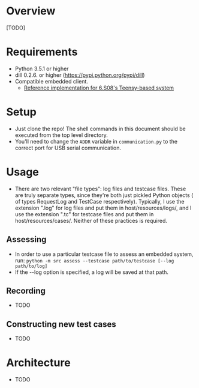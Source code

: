 # Overview

[TODO]

# Requirements
* Python 3.5.1 or higher
* dill 0.2.6. or higher (https://pypi.python.org/pypi/dill)
* Compatible embedded client.
    * [Reference implementation for 6.S08's Teensy-based system](https://github.com/dmendelsohn/micrograder-teensy/)

# Setup
* Just clone the repo!  The shell commands in this document should be executed from the
top level directory.
* You'll need to change the `ADDR` variable in `communication.py` to the correct port
for USB serial communication.

# Usage
* There are two relevant "file types": log files and testcase files.  These
are truly separate types, since they're both just pickled Python objects (
of types RequestLog and TestCase respectively).  Typically, I use the
extension ".log" for log files and put them in host/resources/logs/, and I use
the extension ".tc" for testcase files and put them in host/resources/cases/.
Neither of these practices is required.

## Assessing
* In order to use a particular testcase file to assess an embedded system, run:
`python -m src assess --testcase path/to/testcase [--log path/to/log]`
* If the --log option is specified, a log will be saved at that path.

## Recording
* TODO

## Constructing new test cases
* TODO

# Architecture
* TODO